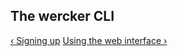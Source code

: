 ## The wercker CLI


[&lsaquo; Signing up](/learn/basics/03_signing-up.html "nav previous basics")
[Using the web interface &rsaquo;](/learn/basics/05_using-the-web-interface.html "nav next basics")
